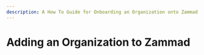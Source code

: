 ```yaml
---
description: A How To Guide for Onboarding an Organization onto Zammad
---
```


# Adding an Organization to Zammad

